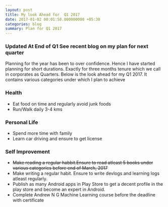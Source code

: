 ```yaml
---
layout: post
title: My look Ahead for  Q1 2017
date: 2017-01-02 00:01:58.000000000 +05:30
categories: blog
summary: Plan for Q1 2017
---
```



###  Updated At End of Q1 See recent blog on my plan for next quarter

Planning for the year has been to over confidence. Hence I have started planning for short durations. Exactly for three months tenure which we call in corporates as Quarters. Below is the look ahead for my Q1 2017. It contains various categories under which I plan to achieve

### Health
* Eat food on time and regularly avoid junk foods
* Run/Walk daily 3-4 kms

### Personal Life
* Spend more time with family
* Learn car driving and ensure to get license

### Self Improvement
* ~~Make reading a regular habbit.Ensure to read atleast 5 books under various categories before end of March, 2017~~
* Make writing a regular habit. Ensure to write devlogs and learning logs atleast regularly.
* Publish as many Android apps in Play Store to get a decent profile in the play store and become an expert in Android.
* Complete Andrew N G Machine Learning course before the deadline with certificate







